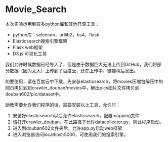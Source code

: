 # Movie_Search
本次实验运用到较多python库和其他开源工具：

- python库：selenium，urllib2，bs4，flask
- Elasticsearch搜索引擎框架
- Flask web框架
- D3.js 可视化工具

我们允许时候数据已经导入了，但是由于数据巨大无法上传到GitHub，我们将部分数据（因为太大）上传到了百度云，还在上传中，链接稍后发出。

如要使用，请在百度云中下载，先安装elasticsearch，将movies压缩包解压中的网页拷贝到到crawler_douban/movies中，解压pics图片文件拷贝到douban602/pic/dataset中。

助教需要允许我们程序的话，需要安装以上工具，允许时：

1. 安装好elasticsearch以后允许elasticsearch，配置mapping文件
2. 请打开crawler_douban，在此路径下允许datacollector.py，则此程序启动。
3. 进入到douban602文件夹后，允许app.py启动web框架
4. 进入浏览器访问localhost:5000，可使用我们的搜索引擎。

